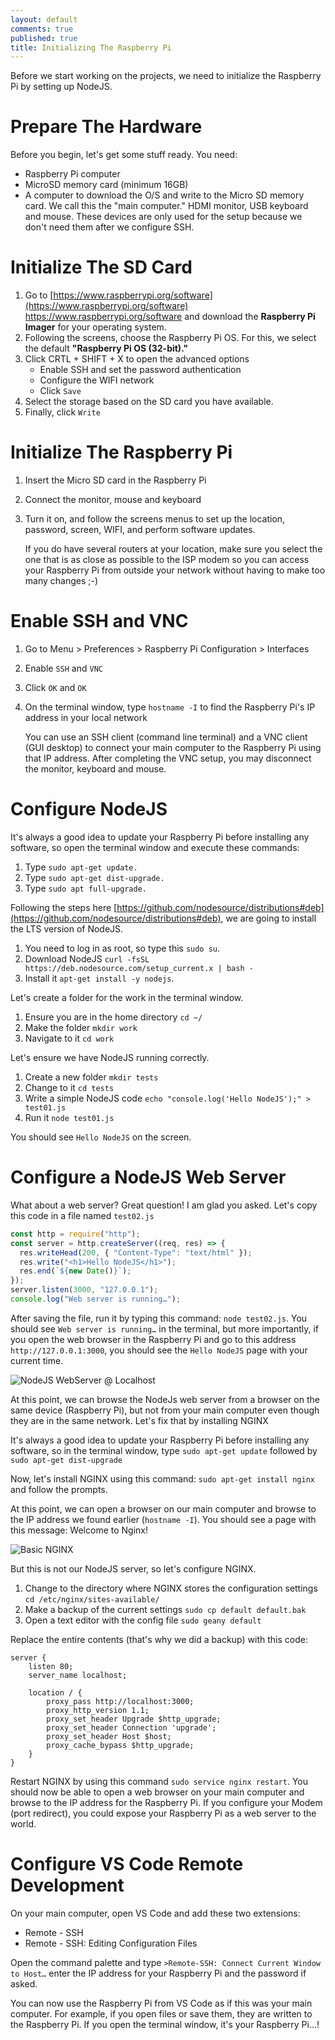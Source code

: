 ```yaml
---
layout: default
comments: true
published: true
title: Initializing The Raspberry Pi
---
```


Before we start working on the projects, we need to initialize the Raspberry Pi by setting up NodeJS.

# Prepare The Hardware

Before you begin, let's get some stuff ready. You need:

- Raspberry Pi computer
- MicroSD memory card (minimum 16GB)
- A computer to download the O/S and write to the Micro SD memory card. We call this the "main computer."
  HDMI monitor, USB keyboard and mouse. These devices are only used for the setup because we don't need them after we configure SSH.

# Initialize The SD Card

1. Go to [https://www.raspberrypi.org/software](https://www.raspberrypi.org/software) https://www.raspberrypi.org/software and download the **Raspberry Pi Imager** for your operating system.
2. Following the screens, choose the Raspberry Pi OS. For this, we select the default **"Raspberry Pi OS (32-bit)."**
3. Click CRTL + SHIFT + X to open the advanced options
   - Enable SSH and set the password authentication
   - Configure the WIFI network
   - Click `Save`
4. Select the storage based on the SD card you have available.
5. Finally, click `Write`

# Initialize The Raspberry Pi

1. Insert the Micro SD card in the Raspberry Pi
2. Connect the monitor, mouse and keyboard
3. Turn it on, and follow the screens menus to set up the location, password, screen, WIFI, and perform software updates.

   If you do have several routers at your location, make sure you select the one that is as close as possible to the ISP modem so you can access your Raspberry Pi from outside your network without having to make too many changes ;-)

# Enable SSH and VNC

1. Go to Menu > Preferences > Raspberry Pi Configuration > Interfaces
2. Enable `SSH` and `VNC`
3. Click `OK` and `OK`
4. On the terminal window, type `hostname -I` to find the Raspberry Pi's IP address in your local network

   You can use an SSH client (command line terminal) and a VNC client (GUI desktop) to connect your main computer to the Raspberry Pi using that IP address. After completing the VNC setup, you may disconnect the monitor, keyboard and mouse.

# Configure NodeJS

It's always a good idea to update your Raspberry Pi before installing any software, so open the terminal window and execute these commands:

1. Type `sudo apt-get update.`
2. Type `sudo apt-get dist-upgrade.`
3. Type `sudo apt full-upgrade.`

Following the steps here [https://github.com/nodesource/distributions#deb](https://github.com/nodesource/distributions#deb), we are going to install the LTS version of NodeJS.

1. You need to log in as root, so type this `sudo su`.
2. Download NodeJS `curl -fsSL https://deb.nodesource.com/setup_current.x | bash -`
3. Install it `apt-get install -y nodejs`.

Let's create a folder for the work in the terminal window.

1. Ensure you are in the home directory `cd ~/`
2. Make the folder `mkdir work`
3. Navigate to it `cd work`

Let's ensure we have NodeJS running correctly.

1. Create a new folder `mkdir tests`
2. Change to it `cd tests`
3. Write a simple NodeJS code `echo "console.log('Hello NodeJS');" > test01.js`
4. Run it `node test01.js`

You should see `Hello NodeJS` on the screen.

# Configure a NodeJS Web Server

What about a web server? Great question! I am glad you asked. Let's copy this code in a file named `test02.js`

```js
const http = require("http");
const server = http.createServer((req, res) => {
  res.writeHead(200, { "Content-Type": "text/html" });
  res.write("<h1>Hello NodeJS</h1>");
  res.end(`${new Date()}`);
});
server.listen(3000, "127.0.0.1");
console.log("Web server is running…");
```

After saving the file, run it by typing this command: `node test02.js`. You should see `Web server is running…` in the terminal, but more importantly, if you open the web browser in the Raspberry Pi and go to this address `http://127.0.0.1:3000`, you should see the `Hello NodeJS` page with your current time.

![NodeJS WebServer @ Localhost](/assets/blog/2021-03-14/NodeJS_WebServer_Localhost.png)

At this point, we can browse the NodeJs web server from a browser on the same device (Raspberry Pi), but not from your main computer even though they are in the same network. Let's fix that by installing NGINX

It's always a good idea to update your Raspberry Pi before installing any software, so in the terminal window, type `sudo apt-get update` followed by `sudo apt-get dist-upgrade`

Now, let's install NGINX using this command: `sudo apt-get install nginx` and follow the prompts.

At this point, we can open a browser on our main computer and browse to the IP address we found earlier (`hostname -I`). You should see a page with this message: Welcome to Nginx!

![Basic NGINX](/assets/blog/2021-03-14/NGINX_Basic.png)

But this is not our NodeJS server, so let's configure NGINX.

1. Change to the directory where NGINX stores the configuration settings `cd /etc/nginx/sites-available/`
2. Make a backup of the current settings `sudo cp default default.bak`
3. Open a text editor with the config file `sudo geany default`

Replace the entire contents (that's why we did a backup) with this code:

```
server {
    listen 80;
    server_name localhost;

    location / {
        proxy_pass http://localhost:3000;
        proxy_http_version 1.1;
        proxy_set_header Upgrade $http_upgrade;
        proxy_set_header Connection 'upgrade';
        proxy_set_header Host $host;
        proxy_cache_bypass $http_upgrade;
    }
}
```

Restart NGINX by using this command `sudo service nginx restart`. You should now be able to open a web browser on your main computer and browse to the IP address for the Raspberry Pi. If you configure your Modem (port redirect), you could expose your Raspberry Pi as a web server to the world.

# Configure VS Code Remote Development

On your main computer, open VS Code and add these two extensions:

- Remote - SSH
- Remote - SSH: Editing Configuration Files

Open the command palette and type `>Remote-SSH: Connect Current Window to Host…` enter the IP address for your Raspberry Pi and the password if asked.

You can now use the Raspberry Pi from VS Code as if this was your main computer. For example, if you open files or save them, they are written to the Raspberry Pi. If you open the terminal window, it's your Raspberry Pi…!
